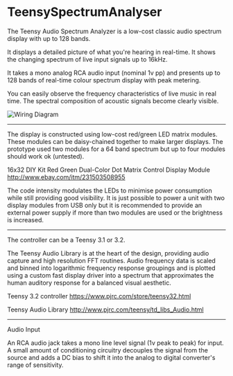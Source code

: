 # TeensySpectrumAnalyser
The Teensy Audio Spectrum Analyzer is a low-cost classic audio spectrum display with up to 128 bands.

It displays a detailed picture of what you're hearing in real-time. It shows the changing spectrum of live input signals up to 16kHz.

It takes a mono analog RCA audio input (nominal 1v pp) and presents up to 128 bands of real-time colour spectrum display with peak metering.

You can easily observe the frequency characteristics of live music in real time. The spectral composition of acoustic signals become clearly visible.

![Wiring Diagram](prickle.github.com/TeensySpectrumAnalyser/schematics/Spectrum_Wiring.png)

----
The display is constructed using low-cost red/green LED matrix modules. These modules can be daisy-chained together to make larger displays. The prototype used two modules for a 64 band spectrum but up to four modules should work ok (untested).

16x32 DIY Kit Red Green Dual-Color Dot Matrix Control Display Module
http://www.ebay.com/itm/231503508955

The code intensity modulates the LEDs to minimise power consumption while still providing good visibility. It is just possible to power a unit with two display modules from USB only but it is recommended to provide an external power supply if more than two modules are used or the brightness is increased.

----
The controller can be a Teensy 3.1 or 3.2. 

The Teensy Audio Library is at the heart of the design, providing audio capture and high resolution FFT routines. Audio frequency data is scaled and binned into logarithmic frequency response groupings and is plotted using a custom fast display driver into a spectrum that approximates the human auditory response for a balanced visual aesthetic.


Teensy 3.2 controller
https://www.pjrc.com/store/teensy32.html

Teensy Audio Library
http://www.pjrc.com/teensy/td_libs_Audio.html

----
Audio Input

An RCA audio jack takes a mono line level signal (1v peak to peak) for input. A small amount of conditioning circuitry decouples the signal from the source and adds a DC bias to shift it into the analog to digital converter's range of sensitivity.
